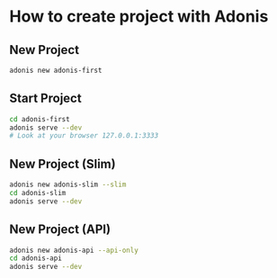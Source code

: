 # How to create project with Adonis

## New Project

```bash
adonis new adonis-first
```

## Start Project

```bash
cd adonis-first
adonis serve --dev
# Look at your browser 127.0.0.1:3333
```

## New Project (Slim)

```bash
adonis new adonis-slim --slim
cd adonis-slim
adonis serve --dev
```

## New Project (API)

```bash
adonis new adonis-api --api-only
cd adonis-api
adonis serve --dev
```
